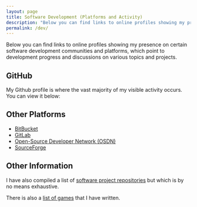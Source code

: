 ```yaml
---
layout: page
title: Software Development (Platforms and Activity)
description: "Below you can find links to online profiles showing my presence on certain software development communities and platforms, which point to development progress and discussions on various topics, projects and repositories."
permalink: /dev/
---
```


Below you can find links to online profiles showing my presence on certain software development communities and platforms, which point to development progress and discussions on various topics and projects.

## GitHub
My Github profile is where the vast majority of my visible activity occurs.  You can view it below:
<div class="github-profile-badge" data-user="njsch"></div>
<script src="https://cdn.jsdelivr.net/gh/Rapsssito/github-profile-badge@latest/src/widget.min.js"></script>

## Other Platforms
* [BitBucket](https://bitbucket.org/njsch/)
* [GitLab](https://gitlab.com/njsch)
* [Open-Source Developer Network (OSDN)](https://osdn.net/users/njsch/)
* [SourceForge](https://sourceforge.net/u/njschmidt/)

## Other Information
I have also compiled a list of [software project repositories](/repos/) but which is by no means exhaustive.

There is also a [list of games](/games/) that I have written.